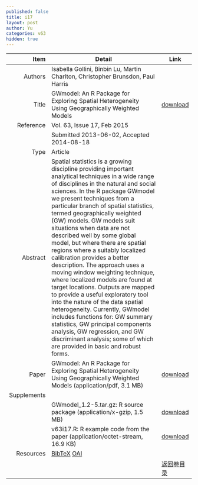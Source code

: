 ```yaml
---
published: false
title: i17
layout: post
author: Yu
categories: v63
hidden: true
---
```


| Item | Detail | Link |
|---:|---|---|
| Authors | Isabella Gollini, Binbin Lu, Martin Charlton, Christopher Brunsdon, Paul Harris| |
| Title |GWmodel: An R Package for Exploring Spatial Heterogeneity Using Geographically Weighted Models | [download](http://www.jstatsoft.org/v63/i17/paper) |
| Reference |Vol. 63, Issue 17, Feb 2015 | |
| | Submitted 2013-06-02, Accepted 2014-08-18| | 
| Type | Article| |
| Abstract | Spatial statistics is a growing discipline providing important analytical techniques in a wide range of disciplines in the natural and social sciences. In the R package GWmodel we present techniques from a particular branch of spatial statistics, termed geographically weighted (GW) models. GW models suit situations when data are not described well by some global model, but where there are spatial regions where a suitably localized calibration provides a better description. The approach uses a moving window weighting technique, where localized models are found at target locations. Outputs are mapped to provide a useful exploratory tool into the nature of the data spatial heterogeneity. Currently, GWmodel includes functions for: GW summary statistics, GW principal components analysis, GW regression, and GW discriminant analysis; some of which are provided in basic and robust forms.| |
| Paper | GWmodel: An R Package for Exploring Spatial Heterogeneity Using Geographically Weighted Models  (application/pdf, 3.1 MB)| [download](http://www.jstatsoft.org/v63/i17/paper) |
| Supplements | | |
| |GWmodel_1.2-5.tar.gz: R source package  (application/x-gzip, 1.5 MB)|  [download](http://www.jstatsoft.org/v63/i17/supp/1) |
| |v63i17.R:             R example code from the paper  (application/octet-stream, 16.9 KB)|  [download](http://www.jstatsoft.org/v63/i17/supp/2) |
| Resources | [BibTeX](http://www.jstatsoft.org/v63/i17/bibtex) [OAI](http://www.jstatsoft.org/oai?verb=GetRecord&identifier=oai.jstatsoft/v63/i17&prefix=oai_dc)| |
| |  | [返回卷目录]({{site.baseurl}}/volume/v63.html) |